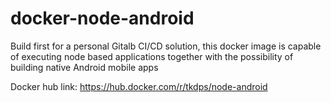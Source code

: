 # docker-node-android
Build first for a personal Gitalb CI/CD solution, this docker image is capable of executing  node based applications together with the possibility of building native Android mobile apps


Docker hub link: https://hub.docker.com/r/tkdps/node-android
